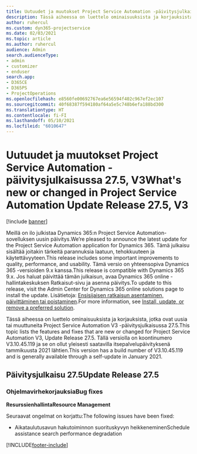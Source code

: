 ```yaml
---
title: Uutuudet ja muutokset Project Service Automation -päivitysjulkaisussa 27.5, Hotfix, V3
description: Tässä aiheessa on luettelo ominaisuuksista ja korjauksista Project Service Automationin Päivitysjulkaisussa 27.5 Hotfix, V3.
author: ruhercul
ms.custom: dyn365-projectservice
ms.date: 02/03/2021
ms.topic: article
ms.author: ruhercul
audience: Admin
search.audienceType:
- admin
- customizer
- enduser
search.app:
- D365CE
- D365PS
- ProjectOperations
ms.openlocfilehash: e8560fe00692767ea6e56594f402c967ef2ec107
ms.sourcegitcommit: 40f68387f594180af64a5e5c748b6efa188bd300
ms.translationtype: HT
ms.contentlocale: fi-FI
ms.lasthandoff: 05/10/2021
ms.locfileid: "6010647"
---
```

# <a name="whats-new-or-changed-in-project-service-automation-update-release-275-v3"></a><span data-ttu-id="e1462-103">Uutuudet ja muutokset Project Service Automation -päivitysjulkaisussa 27.5, V3</span><span class="sxs-lookup"><span data-stu-id="e1462-103">What's new or changed in Project Service Automation Update Release 27.5, V3</span></span>

[!include [banner](../includes/psa-now-project-operations.md)]

<span data-ttu-id="e1462-104">Meillä on ilo julkistaa Dynamics 365:n Project Service Automation-sovelluksen uusin päivitys.</span><span class="sxs-lookup"><span data-stu-id="e1462-104">We’re pleased to announce the latest update for the Project Service Automation application for Dynamics 365.</span></span> <span data-ttu-id="e1462-105">Tämä julkaisu sisältää joitakin tärkeitä parannuksia laatuun, tehokkuuteen ja käytettävyyteen.</span><span class="sxs-lookup"><span data-stu-id="e1462-105">This release includes some important improvements to quality, performance, and usability.</span></span> <span data-ttu-id="e1462-106">Tämä versio on yhteensopiva Dynamics 365 -versioiden 9.x kanssa.</span><span class="sxs-lookup"><span data-stu-id="e1462-106">This release is compatible with Dynamics 365 9.x.</span></span> <span data-ttu-id="e1462-107">Jos haluat päivittää tämän julkaisun, avaa Dynamics 365 online -hallintakeskuksen Ratkaisut-sivu ja asenna päivitys.</span><span class="sxs-lookup"><span data-stu-id="e1462-107">To update to this release, visit the Admin Center for Dynamics 365 online solutions page to install the update.</span></span> <span data-ttu-id="e1462-108">Lisätietoja: [Ensisijaisen ratkaisun asentaminen, päivittäminen tai poistaminen](/power-platform/admin/install-remove-preferred-solution).</span><span class="sxs-lookup"><span data-stu-id="e1462-108">For more information, see [Install, update, or remove a preferred solution](/power-platform/admin/install-remove-preferred-solution).</span></span>

<span data-ttu-id="e1462-109">Tässä aiheessa on luettelo ominaisuuksista ja korjauksista, jotka ovat uusia tai muuttuneita Project Service Automation V3 -päivitysjulkaisussa 27.5.</span><span class="sxs-lookup"><span data-stu-id="e1462-109">This topic lists the features and fixes that are new or changed for Project Service Automation V3, Update Release 27.5.</span></span> <span data-ttu-id="e1462-110">Tällä versiolla on koontinumero V3.10.45.119 ja se on ollut yleisesti saatavilla itsepalvelupäivityksenä tammikuusta 2021 lähtien.</span><span class="sxs-lookup"><span data-stu-id="e1462-110">This version has a build number of V3.10.45.119 and is generally available through a self-update in January 2021.</span></span>

## <a name="update-release-275"></a><span data-ttu-id="e1462-111">Päivitysjulkaisu 27.5</span><span class="sxs-lookup"><span data-stu-id="e1462-111">Update Release 27.5</span></span>

### <a name="bug-fixes"></a><span data-ttu-id="e1462-112">Ohjelmavirhekorjauksia</span><span class="sxs-lookup"><span data-stu-id="e1462-112">Bug fixes</span></span>


<span data-ttu-id="e1462-113">**Resurssienhallinta**</span><span class="sxs-lookup"><span data-stu-id="e1462-113">**Resource Management**</span></span>

<span data-ttu-id="e1462-114">Seuraavat ongelmat on korjattu:</span><span class="sxs-lookup"><span data-stu-id="e1462-114">The following issues have been fixed:</span></span>

- <span data-ttu-id="e1462-115">Aikataulutusavun hakutoiminnon suorituskyvyn heikkeneminen</span><span class="sxs-lookup"><span data-stu-id="e1462-115">Schedule assistance search performance degradation</span></span>


[!INCLUDE[footer-include](../includes/footer-banner.md)]